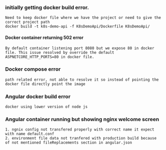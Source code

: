 ### initially getting docker build error.
    Need to keep docker file where we have the project or need to give the correct project path
    docker build -t k8s-demo-api -f K8sDemoApi/Dockerfile K8sDemoApi/
#### Docker container returning 502 error
    By default container listening port 8080 but we expose 80 in docker file. This issue resolved by override the default ASPNETCORE_HTTP_PORTS=80 in docker file.
### Docker compose error
    path related error, not able to resolve it so instead of pointing the docker file directly point the image
### Angular docker build error
    docker using lower version of node js
### Angular container running but showing nginx welcome screen
    1. ngnix config not transfered properly with correct name it expect with name default.conf
    2. environment file data not tranfered with production build because of not mentioned fileReplacements section in angular.json